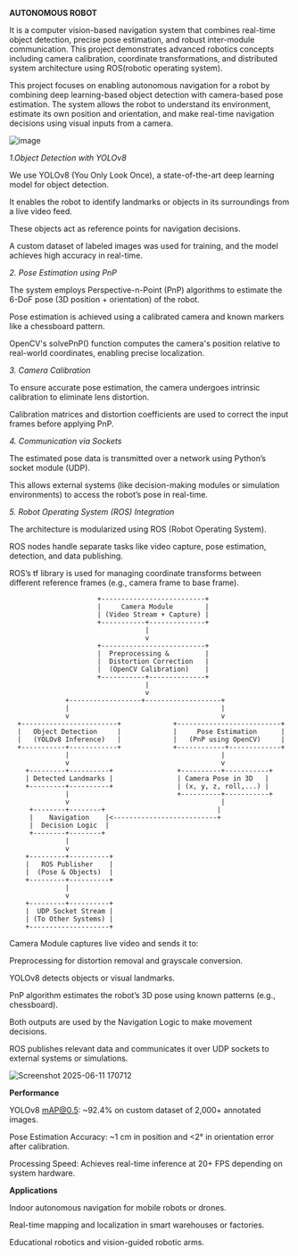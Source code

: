 **AUTONOMOUS ROBOT**

It is a computer vision-based navigation system that combines real-time object detection, precise pose estimation, and robust inter-module communication. This project demonstrates advanced robotics concepts including camera calibration, coordinate transformations, and distributed system architecture using ROS(robotic operating system).

This project focuses on enabling autonomous navigation for a robot by combining deep learning-based object detection with camera-based pose estimation. The system allows the robot to understand its environment, estimate its own position and orientation, and make real-time navigation decisions using visual inputs from a camera.

![image](https://github.com/user-attachments/assets/ee631160-a50a-4543-9765-a5420815b105)

_1.Object Detection with YOLOv8_

We use YOLOv8 (You Only Look Once), a state-of-the-art deep learning model for object detection.

It enables the robot to identify landmarks or objects in its surroundings from a live video feed.

These objects act as reference points for navigation decisions.

A custom dataset of labeled images was used for training, and the model achieves high accuracy in real-time.

_2. Pose Estimation using PnP_

The system employs Perspective-n-Point (PnP) algorithms to estimate the 6-DoF pose (3D position + orientation) of the robot.

Pose estimation is achieved using a calibrated camera and known markers like a chessboard pattern.

OpenCV's solvePnP() function computes the camera's position relative to real-world coordinates, enabling precise localization.

_3. Camera Calibration_

To ensure accurate pose estimation, the camera undergoes intrinsic calibration to eliminate lens distortion.

Calibration matrices and distortion coefficients are used to correct the input frames before applying PnP.

_4. Communication via Sockets_

The estimated pose data is transmitted over a network using Python’s socket module (UDP).

This allows external systems (like decision-making modules or simulation environments) to access the robot’s pose in real-time.

_5. Robot Operating System (ROS) Integration_

The architecture is modularized using ROS (Robot Operating System).

ROS nodes handle separate tasks like video capture, pose estimation, detection, and data publishing.

ROS’s tf library is used for managing coordinate transforms between different reference frames (e.g., camera frame to base frame).

                          +--------------------------+
                          |     Camera Module        |
                          | (Video Stream + Capture) |
                          +-----------+--------------+
                                      |
                                      v
                          +--------------------------+
                          |  Preprocessing &         |
                          |  Distortion Correction   |
                          |  (OpenCV Calibration)    |
                          +-----------+--------------+
                                      |
                                      v
                  +------------------+-------------------+
                  |                                      |
                  v                                      v
      +------------------------+             +--------------------------+
      |   Object Detection     |             |     Pose Estimation      |
      |   (YOLOv8 Inference)   |             |   (PnP using OpenCV)     |
      +-----------+------------+             +------------+-------------+
                  |                                      |
                  v                                      v
        +---------+----------+                +----------+-----------+
        | Detected Landmarks |                | Camera Pose in 3D   |
        +---------+----------+                | (x, y, z, roll,...) |
                  |                           +----------+-----------+
                  v                                      |
         +--------+--------+                            |
         |    Navigation    |<--------------------------+
         |  Decision Logic  |
         +--------+--------+
                  |
                  v
        +---------+----------+
        |   ROS Publisher    |
        |  (Pose & Objects)  |
        +---------+----------+
                  |
                  v
        +---------+----------+
        |  UDP Socket Stream |
        | (To Other Systems) |
        +--------------------+


Camera Module captures live video and sends it to:

Preprocessing for distortion removal and grayscale conversion.

YOLOv8 detects objects or visual landmarks.

PnP algorithm estimates the robot’s 3D pose using known patterns (e.g., chessboard).

Both outputs are used by the Navigation Logic to make movement decisions.

ROS publishes relevant data and communicates it over UDP sockets to external systems or simulations.

![Screenshot 2025-06-11 170712](https://github.com/user-attachments/assets/47fb3075-7cc1-4d5e-bb9c-7dc1a6921863)


**Performance**

YOLOv8 mAP@0.5: ~92.4% on custom dataset of 2,000+ annotated images.

Pose Estimation Accuracy: ~1 cm in position and <2° in orientation error after calibration.

Processing Speed: Achieves real-time inference at 20+ FPS depending on system hardware.


**Applications**

Indoor autonomous navigation for mobile robots or drones.

Real-time mapping and localization in smart warehouses or factories.

Educational robotics and vision-guided robotic arms.
